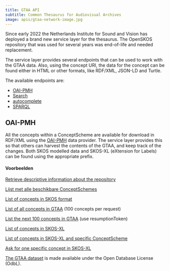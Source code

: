 ```yaml
---
title: GTAA API
subtitle: Common Thesaurus for Audiovisual Archives
image: apis/gtaa-network-image.jpg
---
```


Since early 2022 the Netherlands Institute for Sound and Vision has deployed a brand new service layer for the thesaurus. The OpenSKOS repository that was used for several years was end-of-life and needed replacement. 

The service layer provides several endpoints that can be used to work with the GTAA data. Also, using the concept URI, the data for the concept can be found either in HTML or other formats, like RDF/XML, JSON-LD and Turtle. 

The available endpoints are:
* [OAI-PMH](#oai-pmh)
* [Search](#search)
* [autocomplete](#autocomplete)
* [SPARQL](#sparql)

## OAI-PMH
 All the concepts within a ConceptScheme are available for download in RDF/XML using the [OAI-PMH](https://www.openarchives.org/pmh/) data provider. The service layer provides this so that others can harvest the contents of the GTAA, and keep track of the changes. Both SKOS modelled data and SKOS-XL (eXtension for Labels) can be found using the appropriate prefix.

#### Voorbeelden

  [Retrieve descriptive information about the repository](https://gtaa.apis.beeldengeluid.nl/oai-pmh?verb=Identify)

 [Lijst met alle beschikbare ConceptSchemes](https://gtaa.apis.beeldengeluid.nl/oai-pmh?verb=ListSets)

  [List of concepts in SKOS format](https://gtaa.apis.beeldengeluid.nl/oai-pmh?verb=ListRecords&metadataPrefix=oai_rdf)

  [List of all concepts in GTAA](https://gtaa.apis.beeldengeluid.nl/oai-pmh?verb=ListRecords&metadataPrefix=oai_rdf&set=beng:gtaa) (100 concepts per request)

  [List the next 100 concepts in GTAA](https://gtaa.apis.beeldengeluid.nl/oai-pmh?verb=ListRecords&metadataPrefix=oai_rdf&resumptionToken=!!beng:gtaa!oai_rdf!430816!1643020890483!430916) (use resumptionToken)

  [List of concepts in SKOS-XL](https://gtaa.apis.beeldengeluid.nl/oai-pmh?verb=ListRecords&metadataPrefix=oai_rdf)

  [List of concepts in SKOS-XL and  specific ConceptScheme](https://gtaa.apis.beeldengeluid.nl/oai-pmh?verb=ListRecords&metadataPrefix=oai_rdf_xl&set=beng:gtaa:Onderwerpen)

  [Ask for one specific concept in SKOS-XL](https://gtaa.apis.beeldengeluid.nl/oai-pmh?verb=GetRecord&metadataPrefix=oai_rdf_xl&identifier=oai:gtaa.apis.beeldengeluid.nl:123456)

[The GTAA dataset](datasets/common-thesaurus-audiovisual-archives) is made available under the Open Database License (OdbL).

